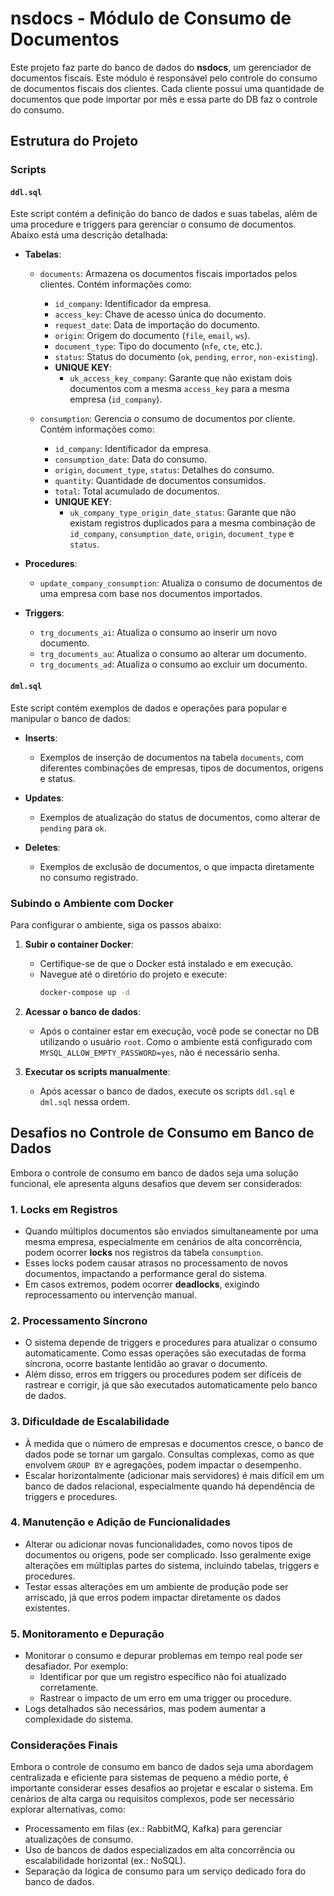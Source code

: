 # nsdocs - Módulo de Consumo de Documentos

Este projeto faz parte do banco de dados do **nsdocs**, um gerenciador de documentos fiscais. Este módulo é responsável pelo controle do consumo de documentos fiscais dos clientes. Cada cliente possui uma quantidade de documentos que pode importar por mês e essa parte do DB faz o controle do consumo.

## Estrutura do Projeto

### Scripts

#### `ddl.sql`
Este script contém a definição do banco de dados e suas tabelas, além de uma procedure e triggers para gerenciar o consumo de documentos. Abaixo está uma descrição detalhada:

- **Tabelas**:
  - `documents`: Armazena os documentos fiscais importados pelos clientes. Contém informações como:
    - `id_company`: Identificador da empresa.
    - `access_key`: Chave de acesso única do documento.
    - `request_date`: Data de importação do documento.
    - `origin`: Origem do documento (`file`, `email`, `ws`).
    - `document_type`: Tipo do documento (`nfe`, `cte`, etc.).
    - `status`: Status do documento (`ok`, `pending`, `error`, `non-existing`).
    - **UNIQUE KEY**:
      - `uk_access_key_company`: Garante que não existam dois documentos com a mesma `access_key` para a mesma empresa (`id_company`).

  - `consumption`: Gerencia o consumo de documentos por cliente. Contém informações como:
    - `id_company`: Identificador da empresa.
    - `consumption_date`: Data do consumo.
    - `origin`, `document_type`, `status`: Detalhes do consumo.
    - `quantity`: Quantidade de documentos consumidos.
    - `total`: Total acumulado de documentos.
    - **UNIQUE KEY**:
      - `uk_company_type_origin_date_status`: Garante que não existam registros duplicados para a mesma combinação de `id_company`, `consumption_date`, `origin`, `document_type` e `status`.

- **Procedures**:
  - `update_company_consumption`: Atualiza o consumo de documentos de uma empresa com base nos documentos importados.

- **Triggers**:
  - `trg_documents_ai`: Atualiza o consumo ao inserir um novo documento.
  - `trg_documents_au`: Atualiza o consumo ao alterar um documento.
  - `trg_documents_ad`: Atualiza o consumo ao excluir um documento.

#### `dml.sql`
Este script contém exemplos de dados e operações para popular e manipular o banco de dados:

- **Inserts**:
  - Exemplos de inserção de documentos na tabela `documents`, com diferentes combinações de empresas, tipos de documentos, origens e status.

- **Updates**:
  - Exemplos de atualização do status de documentos, como alterar de `pending` para `ok`.

- **Deletes**:
  - Exemplos de exclusão de documentos, o que impacta diretamente no consumo registrado.

### Subindo o Ambiente com Docker

Para configurar o ambiente, siga os passos abaixo:

1. **Subir o container Docker**:
   - Certifique-se de que o Docker está instalado e em execução.
   - Navegue até o diretório do projeto e execute:
     ```bash
     docker-compose up -d
     ```

2. **Acessar o banco de dados**:
   - Após o container estar em execução, você pode se conectar no DB utilizando o usuário `root`. Como o ambiente está configurado com `MYSQL_ALLOW_EMPTY_PASSWORD=yes`, não é necessário senha.

3. **Executar os scripts manualmente**:
   - Após acessar o banco de dados, execute os scripts `ddl.sql` e `dml.sql` nessa ordem.


## Desafios no Controle de Consumo em Banco de Dados

Embora o controle de consumo em banco de dados seja uma solução funcional, ele apresenta alguns desafios que devem ser considerados:

### 1. **Locks em Registros**
- Quando múltiplos documentos são enviados simultaneamente por uma mesma empresa, especialmente em cenários de alta concorrência, podem ocorrer **locks** nos registros da tabela `consumption`.
- Esses locks podem causar atrasos no processamento de novos documentos, impactando a performance geral do sistema.
- Em casos extremos, podem ocorrer **deadlocks**, exigindo reprocessamento ou intervenção manual.

### 2. **Processamento Síncrono**
- O sistema depende de triggers e procedures para atualizar o consumo automaticamente. Como essas operações são executadas de forma síncrona, ocorre bastante lentidão ao gravar o documento.
- Além disso, erros em triggers ou procedures podem ser difíceis de rastrear e corrigir, já que são executados automaticamente pelo banco de dados.

### 3. **Dificuldade de Escalabilidade**
- À medida que o número de empresas e documentos cresce, o banco de dados pode se tornar um gargalo. Consultas complexas, como as que envolvem `GROUP BY` e agregações, podem impactar o desempenho.
- Escalar horizontalmente (adicionar mais servidores) é mais difícil em um banco de dados relacional, especialmente quando há dependência de triggers e procedures.

### 4. **Manutenção e Adição de Funcionalidades**
- Alterar ou adicionar novas funcionalidades, como novos tipos de documentos ou origens, pode ser complicado. Isso geralmente exige alterações em múltiplas partes do sistema, incluindo tabelas, triggers e procedures.
- Testar essas alterações em um ambiente de produção pode ser arriscado, já que erros podem impactar diretamente os dados existentes.

### 5. **Monitoramento e Depuração**
- Monitorar o consumo e depurar problemas em tempo real pode ser desafiador. Por exemplo:
  - Identificar por que um registro específico não foi atualizado corretamente.
  - Rastrear o impacto de um erro em uma trigger ou procedure.
- Logs detalhados são necessários, mas podem aumentar a complexidade do sistema.

### Considerações Finais
Embora o controle de consumo em banco de dados seja uma abordagem centralizada e eficiente para sistemas de pequeno a médio porte, é importante considerar esses desafios ao projetar e escalar o sistema. Em cenários de alta carga ou requisitos complexos, pode ser necessário explorar alternativas, como:
- Processamento em filas (ex.: RabbitMQ, Kafka) para gerenciar atualizações de consumo.
- Uso de bancos de dados especializados em alta concorrência ou escalabilidade horizontal (ex.: NoSQL).
- Separação da lógica de consumo para um serviço dedicado fora do banco de dados.
